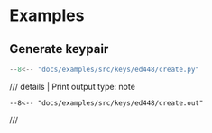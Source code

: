 # Examples

## Generate keypair

```python
--8<-- "docs/examples/src/keys/ed448/create.py"
```

/// details | Print output
    type: note
``` 
--8<-- "docs/examples/src/keys/ed448/create.out"
```
///